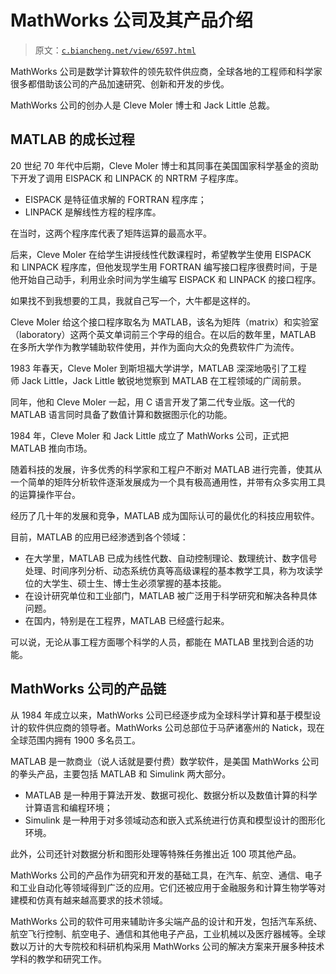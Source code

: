 # MathWorks 公司及其产品介绍

> 原文：[`c.biancheng.net/view/6597.html`](http://c.biancheng.net/view/6597.html)

MathWorks 公司是数学计算软件的领先软件供应商，全球各地的工程师和科学家很多都借助该公司的产品加速研究、创新和开发的步伐。

MathWorks 公司的创办人是 Cleve Moler 博士和 Jack Little 总裁。

## MATLAB 的成长过程

20 世纪 70 年代中后期，Cleve Moler 博士和其同事在美国国家科学基金的资助下开发了调用 EISPACK 和 LINPACK 的 NRTRM 子程序库。

*   EISPACK 是特征值求解的 FORTRAN 程序库；
*   LINPACK 是解线性方程的程序库。

在当时，这两个程序库代表了矩阵运算的最高水平。

后来，Cleve Moler 在给学生讲授线性代数课程时，希望教学生使用 EISPACK 和 LINPACK 程序库，但他发现学生用 FORTRAN 编写接口程序很费时间，于是他开始自己动手，利用业余时间为学生编写 EISPACK 和 LINPACK 的接口程序。

如果找不到我想要的工具，我就自己写一个，大牛都是这样的。

Cleve Moler 给这个接口程序取名为 MATLAB，该名为矩阵（matrix）和实验室（laboratory）这两个英文单词前三个字母的组合。在以后的数年里，MATLAB 在多所大学作为教学辅助软件使用，并作为面向大众的免费软件广为流传。

1983 年春天，Cleve Moler 到斯坦福大学讲学，MATLAB 深深地吸引了工程师 Jack Little，Jack Little 敏锐地觉察到 MATLAB 在工程领域的广阔前景。

同年，他和 Cleve Moler 一起，用 C 语言开发了第二代专业版。这一代的 MATLAB 语言同时具备了数值计算和数据图示化的功能。

1984 年，Cleve Moler 和 Jack Little 成立了 MathWorks 公司，正式把 MATLAB 推向市场。

随着科技的发展，许多优秀的科学家和工程户不断对 MATLAB 进行完善，使其从一个简单的矩阵分析软件逐渐发展成为一个具有极高通用性，并带有众多实用工具的运算操作平台。

经历了几十年的发展和竞争，MATLAB 成为国际认可的最优化的科技应用软件。

目前，MATLAB 的应用已经渗透到各个领域：

*   在大学里，MATLAB 已成为线性代数、自动控制理论、数理统计、数字信号处理、时间序列分析、动态系统仿真等高级课程的基本教学工具，称为攻读学位的大学生、硕士生、博士生必须掌握的基本技能。
*   在设计研究单位和工业部门，MATLAB 被广泛用于科学研究和解决各种具体问题。
*   在国内，特别是在工程界，MATLAB 已经盛行起来。

可以说，无论从事工程方面哪个科学的人员，都能在 MATLAB 里找到合适的功能。

## MathWorks 公司的产品链

从 1984 年成立以来，MathWorks 公司已经逐步成为全球科学计算和基于模型设计的软件供应商的领导者。MathWorks 公司总部位于马萨诸塞州的 Natick，现在全球范围内拥有 1900 多名员工。

MATLAB 是一款商业（说人话就是要付费）数学软件，是美国 MathWorks 公司的拳头产品，主要包括 MATLAB 和 Simulink 两大部分。

*   MATLAB 是一种用于算法开发、数据可视化、数据分析以及数值计算的科学计算语言和编程环境；
*   Simulink 是一种用于对多领域动态和嵌入式系统进行仿真和模型设计的图形化环境。

此外，公司还针对数据分析和图形处理等特殊任务推出近 100 项其他产品。

MathWorks 公司的产品作为研究和开发的基础工具，在汽车、航空、通信、电子和工业自动化等领域得到广泛的应用。它们还被应用于金融服务和计算生物学等对建模和仿真有越来越高要求的技术领域。

MathWorks 公司的软件可用来辅助许多尖端产品的设计和开发，包括汽车系统、航空飞行控制、航空电子、通信和其他电子产品，工业机械以及医疗器械等。全球数以万计的大专院校和科研机构采用 MathWorks 公司的解决方案来开展多种技术学科的教学和研究工作。